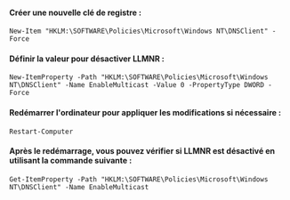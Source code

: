 #### Créer une nouvelle clé de registre :
   ```
   New-Item "HKLM:\SOFTWARE\Policies\Microsoft\Windows NT\DNSClient" -Force
  ```

#### Définir la valeur pour désactiver LLMNR :
```
New-ItemProperty -Path "HKLM:\SOFTWARE\Policies\Microsoft\Windows NT\DNSClient" -Name EnableMulticast -Value 0 -PropertyType DWORD -Force
```


#### Redémarrer l'ordinateur pour appliquer les modifications si nécessaire :
```
Restart-Computer
```

#### Après le redémarrage, vous pouvez vérifier si LLMNR est désactivé en utilisant la commande suivante :

```
Get-ItemProperty -Path "HKLM:\SOFTWARE\Policies\Microsoft\Windows NT\DNSClient" -Name EnableMulticast
```
